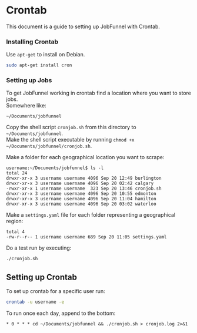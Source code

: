# Crontab

This document is a guide to setting up JobFunnel with Crontab.

### Installing Crontab

Use `apt-get` to install on Debian.

```bash
sudo apt-get install cron
```

### Setting up Jobs

To get JobFunnel working in crontab find a location where you want to store
jobs. <br /> Somewhere like:

```
~/Documents/jobfunnel
```

Copy the shell script `cronjob.sh` from this directory to
`~/Documents/jobfunnel`. <br /> Make the shell script executable by running
`chmod +x ~/Documents/jobfunnel/cronjob.sh`.

Make a folder for each geographical location you want to scrape:

```
username:~/Documents/jobfunnel$ ls -l
total 24
drwxr-xr-x 3 username username 4096 Sep 20 12:49 burlington
drwxr-xr-x 3 username username 4096 Sep 20 02:42 calgary
-rwxr-xr-x 1 username username  323 Sep 20 13:46 cronjob.sh
drwxr-xr-x 3 username username 4096 Sep 20 10:55 edmonton
drwxr-xr-x 3 username username 4096 Sep 20 11:04 hamilton
drwxr-xr-x 3 username username 4096 Sep 20 03:02 waterloo
```

Make a `settings.yaml` file for each folder representing a geographical region:

```
total 4
-rw-r--r-- 1 username username 689 Sep 20 11:05 settings.yaml
```

Do a test run by executing:

```bash
./cronjob.sh
```

## Setting up Crontab

To set up crontab for a specific user run:

```bash
crontab -u username -e
```

To run once each day, append to the bottom:

```
* 0 * * * cd ~/Documents/jobfunnel && ./cronjob.sh > cronjob.log 2>&1
```
